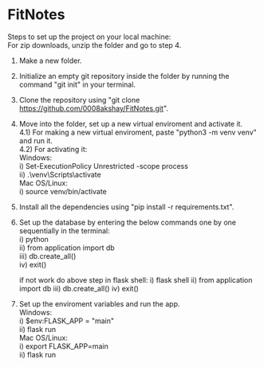 # FitNotes
Steps to set up the project on your local machine:  
For zip downloads, unzip the folder and go to step 4.
1) Make a new folder.  
2) Initialize an empty git repository inside the folder by running the command "git init" in your terminal.  
3) Clone the repository using "git clone https://github.com/0008akshay/FitNotes.git".  
4) Move into the folder, set up a new virtual enviroment and activate it.  
   4.1) For making a new virtual enviroment, paste "python3 -m venv venv" and run it.  
   4.2) For activating it:  
        Windows:  
        i) Set-ExecutionPolicy Unrestricted -scope process  
        ii) .\venv\Scripts\activate  
        Mac OS/Linux:  
        i) source venv/bin/activate  
5) Install all the dependencies using "pip install -r requirements.txt".  
6) Set up the database by entering the below commands one by one sequentially in the terminal:  
   i) python  
   ii) from application import db  
   iii) db.create_all()  
   iv) exit()  

   if not work do above step in flask shell:
   i) flask shell
   ii) from application import db
   iii) db.create_all()
   iv) exit()
7) Set up the enviroment variables and run the app.  
   Windows:  
   i) $env:FLASK_APP = "main"  
   ii) flask run  
   Mac OS/Linux:  
   i) export FLASK_APP=main  
   ii) flask run  
